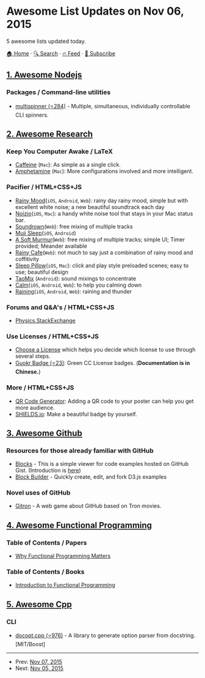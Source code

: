 # Awesome List Updates on Nov 06, 2015

5 awesome lists updated today.

[🏠 Home](/README.md) · [🔍 Search](https://www.trackawesomelist.com/search/) · [🔥 Feed](https://www.trackawesomelist.com/rss.xml) · [📮 Subscribe](https://trackawesomelist.us17.list-manage.com/subscribe?u=d2f0117aa829c83a63ec63c2f&id=36a103854c)



## [1. Awesome Nodejs](/content/sindresorhus/awesome-nodejs/README.md)

### Packages / Command-line utilities

*   [multispinner (⭐284)](https://github.com/codekirei/node-multispinner) - Multiple, simultaneous, individually controllable CLI spinners.

## [2. Awesome Research](/content/emptymalei/awesome-research/README.md)

### Keep You Computer Awake / LaTeX

*   [Caffeine](https://itunes.apple.com/us/app/caffeine/id411246225) (`Mac`): As simple as a single click.
*   [Amphetamine](https://itunes.apple.com/us/app/amphetamine/id937984704?mt=12) (`Mac`): More configurations involved and more intelligent.

### Pacifier / HTML+CSS+JS

*   [Rainy Mood](http://www.rainymood.com/)(`iOS`, `Android`, `Web`): rainy day rainy mood, simple but with excellent white noise; a new beautiful soundtrack each day
*   [Noizio](http://noiz.io/)(`iOS`, `Mac`): a handy white noise tool that stays in your Mac status bar.
*   [Soundrown](http://soundrown.com/)(`Web`): free mixing of multiple tracks
*   [Muji Sleep](http://sleep.muji.net/)(`iOS`, `Android`)
*   [A Soft Murmur](http://asoftmurmur.com/)(`Web`): free mixing of multiple tracks; simple UI; Timer provided; Meander available
*   [Rainy Cafe](http://rainycafe.com/)(`Web`): not much to say just a combination of rainy mood and coffitivity
*   [Sleep Pillow](http://www.clearskyapps.com/portfolio/sleep)(`iOS`, `Mac`): click and play style preloaded scenes; easy to use; beautiful design
*   [TaoMix](https://play.google.com/store/apps/details?id=air.com.demute.TaoMix) (`Android`): sound mixings to concentrate
*   [Calm](http://www.calm.com/)(`iOS`, `Android`, `Web`): to help you calming down
*   [Raining](http://raining.fm)(`iOS`, `Android`, `Web`): raining and thunder

### Forums and Q&A's / HTML+CSS+JS

*   [Physics.StackExchange](http://physics.stackexchange.com/)

### Use Licenses / HTML+CSS+JS

*   [Choose a License](http://choosealicense.com/) which helps you decide which license to use through several steps.
*   [Guokr Badge (⭐23)](https://github.com/opentf/GuokrBadge): Green CC License badges. (**Documentation is in Chinese.**)

### More / HTML+CSS+JS

*   [QR Code Generator](https://www.unitag.io/qrcode): Adding a QR code to your poster can help you get more audience.
*   [SHIELDS.io](http://shields.io/): Make a beautiful badge by yourself.

## [3. Awesome Github](/content/phillipadsmith/awesome-github/README.md)

### Resources for those already familiar with GitHub

*   [Blocks](http://bl.ocks.org/) - This is a simple viewer for code examples hosted on GitHub Gist. (Introduction is [here](http://bost.ocks.org/mike/block/))
*   [Block Builder](http://blockbuilder.org/) - Quickly create, edit, and fork D3.js examples

### Novel uses of GitHub

*   [Gitron](https://gitron.herokuapp.com) - A web game about GitHub based on Tron movies.

## [4. Awesome Functional Programming](/content/lucasviola/awesome-functional-programming/README.md)

### Table of Contents / Papers

*   [Why Functional Programming Matters](http://www.cs.kent.ac.uk/people/staff/dat/miranda/whyfp90.pdf)

### Table of Contents / Books

*   [Introduction to Functional Programming](http://www.amazon.com/Introduction-Functional-Programming-International-Computing/dp/0134841891)

## [5. Awesome Cpp](/content/fffaraz/awesome-cpp/README.md)

### CLI

*   [docopt.cpp (⭐976)](https://github.com/docopt/docopt.cpp) - A library to generate option parser from docstring. \[MIT/Boost]

---

- Prev: [Nov 07, 2015](/content/2015/11/07/README.md)
- Next: [Nov 05, 2015](/content/2015/11/05/README.md)